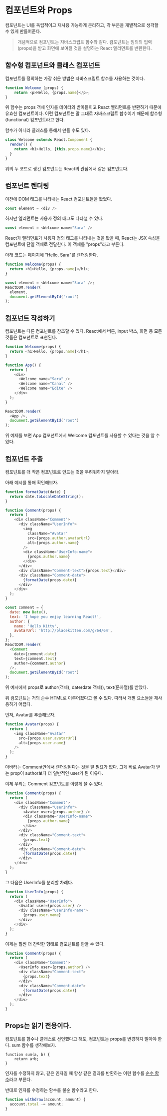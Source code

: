 # 컴포넌트와 Props

컴포넌트는 UI를 독립적이고 재사용 가능하게 분리하고, 각 부분을 개별적으로 생각할 수 있게 만들어준다. 

> 개념적으로 컴포넌트는 자바스크립트 함수와 같다. 컴포넌트는 임의의 입력(props)을 받고 화면에 보여질 것을 설명하는 React 엘리먼트를 반환한다.

## 함수형 컴포넌트와 클래스 컴포넌트

컴포넌트를 정의하는 가장 쉬운 방법은 자바스크립트 함수를 사용하는 것이다.

```js
function Welcome (props) {
    return <p>Hello, {props.name}</p>;
}
```

위 함수는 props 객체 인자를 데이터와 받아들이고 React 엘리먼트를 반환하기 때문에 유효한 컴포넌트이다. 이런 컴포넌트는 말 그대로 자바스크립트 함수이기 때문에 함수형(functional) 컴포넌트라고 한다.

함수가 아니라 클래스를 통해서 만들 수도 있다.

```js
class Welcome extends React.Component {
  render() {
    return <h1>Hello, {this.props.name}</h1>;
  }
}
```

위의 두 코드로 생긴 컴포넌트는 React의 관점에서 같은 컴포넌트다.

## 컴포넌트 렌더링

이전에 DOM 태그를 나타내는 React 컴포넌트들을 봤었다.

```js
const element = <div />
```

하지만 엘리먼트는 사용자 정의 태그도 나타낼 수 있다.

```js
const element = <Welcome name="Sara" />
```

React가 엘리먼트가 사용자 정의 태그를 나타내는 것을 봤을 때, React는 JSX 속성을 컴포넌트에 단일 객체로 전달한다. 이 객체를 "props"라고 부른다.

아래 코드는 페이지에 "Hello, Sara"를 렌더링한다.

```js
function Welcome(props) {
  return <h1>Hello, {props.name}</h1>;
}

const element = <Welcome name="Sara" />;
ReactDOM.render(
  element,
  document.getElementById('root')
);
```

## 컴포넌트 작성하기

컴포넌트는 다른 컴포넌트를 참조할 수 있다. React에서 버튼, input 박스, 화면 등 모든 것들은 컴포넌트로 표현된다.

```js
function Welcome(props) {
  return <h1>Hello, {props.name}</h1>;
}

function App() {
  return (
    <div>
      <Welcome name="Sara" />
      <Welcome name="Cahal" />
      <Welcome name="Edite" />
    </div>
  );
}

ReactDOM.render(
  <App />,
  document.getElementById('root')
);
```

위 예제를 보면 App 컴포넌트에서 Welcome 컴포넌트를 사용할 수 있다는 것을 알 수 있다.

## 컴포넌트 추출

컴포넌트를 더 작은 컴포넌트로 만드는 것을 두려워하지 말아라.

아래 예시를 통해 확인해보자.

```js
function formatDate(date) {
  return date.toLocaleDateString();
}

function Comment(props) {
  return (
    <div className="Comment">
      <div className="UserInfo">
        <img
          className="Avatar"
          src={props.author.avatarUrl}
          alt={props.author.name}
        />
        <div className="UserInfo-name">
          {props.author.name}
        </div>
      </div>
      <div className="Comment-text">{props.text}</div>
      <div className="Comment-date">
        {formatDate(props.date)}
      </div>
    </div>
  );
}

const comment = {
  date: new Date(),
  text: 'I hope you enjoy learning React!',
  author: {
    name: 'Hello Kitty',
    avatarUrl: 'http://placekitten.com/g/64/64',
  },
};
ReactDOM.render(
  <Comment
    date={comment.date}
    text={comment.text}
    author={comment.author}
  />,
  document.getElementById('root')
);
```

위 예시에서 props로 author(객체), date(date 객체)), text(문자열)를 받았다. 

위 컴포넌트는 거의 순수 HTML로 이루어졌다고 볼 수 있다. 따라서 개별 요소들을 재사용하기 어렵다. 

먼저, Avatar를 추출해보자.

```js
function Avatar(props) {
  return (
    <img className="Avatar"
      src={props.user.avatarUrl}
      alt={props.user.name}
    />
  );
}
```

아바타는 Comment안에서 렌더링된다는 것을 알 필요가 없다. 그게 바로 Avatar가 받는 prop이 author보다 더 일반적인 user가 된 이유다.

이제 우리는 Comment 컴포넌트를 이렇게 쓸 수 있다.

```js
function Comment(props) {
  return (
    <div className="Comment">
      <div className="UserInfo">
        <Avatar user={props.author} />
        <div className="UserInfo-name">
          {props.author.name}
        </div>
      </div>
      <div className="Comment-text">
        {props.text}
      </div>
      <div className="Comment-date">
        {formatDate(props.date)}
      </div>
    </div>
  );
}
```

그 다음은 UserInfo를 분리할 차례다.

```js
function UserInfo(props) {
  return (
    <div className="UserInfo">
      <Avatar user={props.user} />
      <div className="UserInfo-name">
        {props.user.name}
      </div>
    </div>
  );
}
```

이제는 훨씬 더 간략한 형태로 컴포넌트를 만들 수 있다.

```js
function Comment(props) {
  return (
    <div className="Comment">
      <UserInfo user={props.author} />
      <div className="Comment-text">
        {props.text}
      </div>
      <div className="Comment-date">
        {formatDate(props.date)}
      </div>
    </div>
  );
}
```

## Props는 읽기 전용이다.

컴포넌트를 함수나 클래스로 선언했다고 해도, 컴포넌트는 props를 변경하지 말아야 한다. sum 함수를 생각해보자.

```
function sum(a, b) {
    return a+b;
}
```

인자를 수정하지 않고, 같은 인자일 때 항상 같은 결과를 반환하는 이런 함수를 [순수 함수](https://en.wikipedia.org/wiki/Pure_function)라고 부른다. 

반대로 인자를 수정하는 함수를 불순 함수라고 한다.

```js
function withdraw(account, amount) {
  account.total -= amount;
}
```